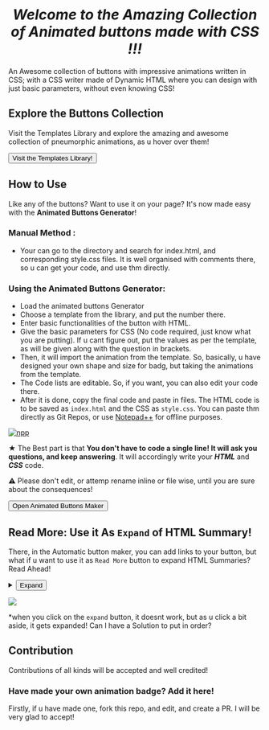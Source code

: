 

 <h1 align="center">
    <em> Welcome to the Amazing Collection of Animated buttons made with CSS !!!</em>
</h1>
 
 
 
An Awesome collection of buttons with impressive animations written in CSS; with a CSS writer made of Dynamic HTML where you can design with just basic parameters, without even knowing CSS!
 

## Explore the Buttons Collection
 
 Visit the Templates Library and explore the amazing and awesome collection of pneumorphic animations, as u hover over them!

 <a href="https://sparkscratch-p.github.io/CSS-Animation-Buttons/library/"><button class="custom-btn btn-12">Visit the Templates Library!</button></a>
 
## How to Use 

 Like any of the buttons? Want to use it on your page? It's now made easy with the **Animated Buttons Generator**!
 
### Manual Method :
 
  - Your can go to the directory and search for index.html, and corresponding style.css files. It is well organised with comments there, so u can get your code, and use thm directly.

### Using the Animated Buttons Generator:

- Load the animated buttons Generator
- Choose a template from the library, and put the number there.
- Enter basic functionalities of the button with HTML.
- Give the basic parameters for CSS (No code required, just know what you are putting). If u cant figure out, put the values as per the template, as will be given along with the question in brackets.
- Then, it will import the animation from the template. So, basically, u have designed your own shape and size for badg, but taking the animations from the template.
- The Code lists are editable. So, if you want, you can also edit your code there.
- After it is done, copy the final code and paste in files. The HTML code is to be saved as `index.html` and the CSS as `style.css`. You can paste thm directly as Git Repos, or use [Notepad++](https://notepad-plus-plus.org/downloads/) for offline purposes.

[![npp](https://img.shields.io/badge/Download-Notepad++-green.svg?style=for-the-badge)](https://github.com/notepad-plus-plus/notepad-plus-plus/releases/download/v8.1.9.3/npp.8.1.9.3.Installer.x64.exe)

★ The Best part is that **You don't have to code a single line! It will ask you questions, and keep answering**. It will accordingly write your ***HTML*** and ***CSS*** code.

⚠️ Please don't edit, or attemp rename inline or file wise, until you are sure about the consequences!
 
 <a href="https://sparkscratch-p.github.io/CSS-Animation-Buttons/library/"><button class="custom-btn btn-12">Open Animated Buttons Maker</button></a>
 
## Read More: Use it As `Expand` of HTML Summary!

There, in the Automatic button maker, you can add links to your button, but what if u want to use it as `Read More` button to expand HTML Summaries? Read Ahead!


<details><summary><button class="custom-btn btn-12">Expand</button></summary>

### This is the Syntax :
 
```html
 
 <details><summary><button class="custom-btn btn-12">Expand</button></summary>
  
 [All text and contents here]
 
</details>
 
```
 
 Use it to make your ***Read More*** button.
 
</details>
 
 ![](https://img.shields.io/badge/%F0%9F%8C%8CGlitch%20Here!-PRs%20Welcome!-red.svg?style=for-the-badge)
 
 *when you click on the `expand` button, it doesnt work, but as u click a bit aside, it gets expanded! Can I have a Solution to put in order?
 
## Contribution
 
Contributions of all kinds will be accepted and well credited! 

### Have made your own animation badge? Add it here!

 Firstly, if u have made one, fork this repo, and edit, and create a PR. I will be very glad to accept!

